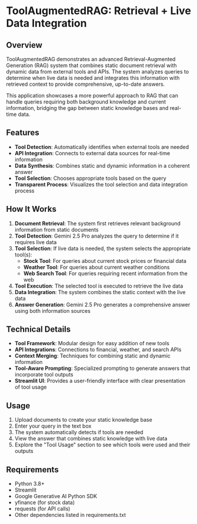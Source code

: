 # ToolAugmentedRAG: Retrieval + Live Data Integration

## Overview

ToolAugmentedRAG demonstrates an advanced Retrieval-Augmented Generation (RAG) system that combines static document retrieval with dynamic data from external tools and APIs. The system analyzes queries to determine when live data is needed and integrates this information with retrieved context to provide comprehensive, up-to-date answers.

This application showcases a more powerful approach to RAG that can handle queries requiring both background knowledge and current information, bridging the gap between static knowledge bases and real-time data.

## Features

- **Tool Detection**: Automatically identifies when external tools are needed
- **API Integration**: Connects to external data sources for real-time information
- **Data Synthesis**: Combines static and dynamic information in a coherent answer
- **Tool Selection**: Chooses appropriate tools based on the query
- **Transparent Process**: Visualizes the tool selection and data integration process

## How It Works

1. **Document Retrieval**: The system first retrieves relevant background information from static documents
2. **Tool Detection**: Gemini 2.5 Pro analyzes the query to determine if it requires live data
3. **Tool Selection**: If live data is needed, the system selects the appropriate tool(s):
   - **Stock Tool**: For queries about current stock prices or financial data
   - **Weather Tool**: For queries about current weather conditions
   - **Web Search Tool**: For queries requiring recent information from the web
4. **Tool Execution**: The selected tool is executed to retrieve the live data
5. **Data Integration**: The system combines the static context with the live data
6. **Answer Generation**: Gemini 2.5 Pro generates a comprehensive answer using both information sources

## Technical Details

- **Tool Framework**: Modular design for easy addition of new tools
- **API Integrations**: Connections to financial, weather, and search APIs
- **Context Merging**: Techniques for combining static and dynamic information
- **Tool-Aware Prompting**: Specialized prompting to generate answers that incorporate tool outputs
- **Streamlit UI**: Provides a user-friendly interface with clear presentation of tool usage

## Usage

1. Upload documents to create your static knowledge base
2. Enter your query in the text box
3. The system automatically detects if tools are needed
4. View the answer that combines static knowledge with live data
5. Explore the "Tool Usage" section to see which tools were used and their outputs

## Requirements

- Python 3.8+
- Streamlit
- Google Generative AI Python SDK
- yfinance (for stock data)
- requests (for API calls)
- Other dependencies listed in requirements.txt
